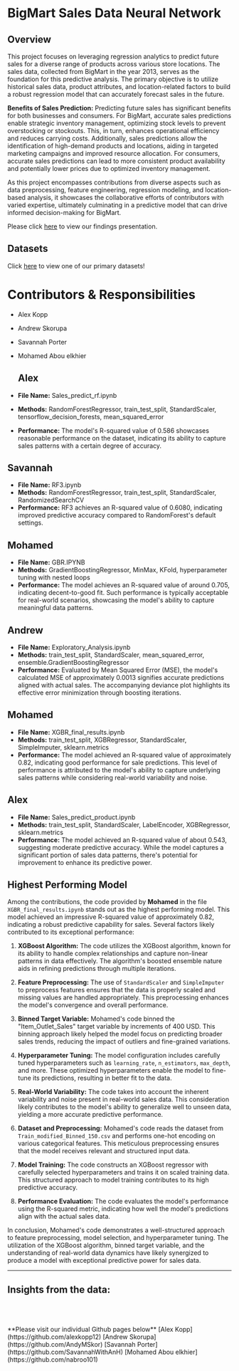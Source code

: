 # BigMart Sales Data Neural Network
  
## Overview

This project focuses on leveraging regression analytics to predict future sales for a diverse range of products across various store locations. The sales data, collected from BigMart in the year 2013, serves as the foundation for this predictive analysis. The primary objective is to utilize historical sales data, product attributes, and location-related factors to build a robust regression model that can accurately forecast sales in the future.

**Benefits of Sales Prediction:**
Predicting future sales has significant benefits for both businesses and consumers. For BigMart, accurate sales predictions enable strategic inventory management, optimizing stock levels to prevent overstocking or stockouts. This, in turn, enhances operational efficiency and reduces carrying costs. Additionally, sales predictions allow the identification of high-demand products and locations, aiding in targeted marketing campaigns and improved resource allocation. For consumers, accurate sales predictions can lead to more consistent product availability and potentially lower prices due to optimized inventory management.

As this project encompasses contributions from diverse aspects such as data preprocessing, feature engineering, regression modeling, and location-based analysis, it showcases the collaborative efforts of contributors with varied expertise, ultimately culminating in a predictive model that can drive informed decision-making for BigMart.

Please click [here](https://docs.google.com/presentation/d/1MLGNz3lZow-65TH0pca2mxmcsVfNuM0Paq-pxnvl1vI/edit#slide=id.g278fa82c89e_0_50) to view our findings presentation.  

## Datasets
Click [here](https://www.kaggle.com/code/hiralmshah/bigmart-sales-prediction/notebook) to view one of our primary datasets!  

# Contributors & Responsibilities
- Alex Kopp
- Andrew Skorupa
- Savannah Porter
- Mohamed Abou elkhier

  ## Alex

- **File Name:** Sales_predict_rf.ipynb
- **Methods:** RandomForestRegressor, train_test_split, StandardScaler, tensorflow_decision_forests, mean_squared_error
- **Performance:** The model's R-squared value of 0.586 showcases reasonable performance on the dataset, indicating its ability to capture sales patterns with a certain degree of accuracy.

## Savannah

- **File Name:** RF3.ipynb
- **Methods:** RandomForestRegressor, train_test_split, StandardScaler, RandomizedSearchCV
- **Performance:** RF3 achieves an R-squared value of 0.6080, indicating improved predictive accuracy compared to RandomForest's default settings.

## Mohamed

- **File Name:** GBR.IPYNB
- **Methods:** GradientBoostingRegressor, MinMax, KFold, hyperparameter tuning with nested loops
- **Performance:** The model achieves an R-squared value of around 0.705, indicating decent-to-good fit. Such performance is typically acceptable for real-world scenarios, showcasing the model's ability to capture meaningful data patterns.

## Andrew

- **File Name:** Exploratory_Analysis.ipynb
- **Methods:** train_test_split, StandardScaler, mean_squared_error, ensemble.GradientBoostingRegressor
- **Performance:** Evaluated by Mean Squared Error (MSE), the model's calculated MSE of approximately 0.0013 signifies accurate predictions aligned with actual sales. The accompanying deviance plot highlights its effective error minimization through boosting iterations.

 ## Mohamed

- **File Name:** XGBR_final_results.ipynb
- **Methods:** train_test_split, XGBRegressor, StandardScaler, SimpleImputer, sklearn.metrics
- **Performance:** The model achieved an R-squared value of approximately 0.82, indicating good performance for sale predictions. This level of performance is attributed to the model's ability to capture underlying sales patterns while considering real-world variability and noise.

## Alex

- **File Name:** Sales_predict_product.ipynb
- **Methods:** train_test_split, StandardScaler, LabelEncoder, XGBRegressor, sklearn.metrics
- **Performance:** The model achieved an R-squared value of about 0.543, suggesting moderate predictive accuracy. While the model captures a significant portion of sales data patterns, there's potential for improvement to enhance its predictive power.


## Highest Performing Model

Among the contributions, the code provided by **Mohamed** in the file `XGBR_final_results.ipynb` stands out as the highest performing model. This model achieved an impressive R-squared value of approximately 0.82, indicating a robust predictive capability for sales. Several factors likely contributed to its exceptional performance:

1. **XGBoost Algorithm:** The code utilizes the XGBoost algorithm, known for its ability to handle complex relationships and capture non-linear patterns in data effectively. The algorithm's boosted ensemble nature aids in refining predictions through multiple iterations.

2. **Feature Preprocessing:** The use of `StandardScaler` and `SimpleImputer` to preprocess features ensures that the data is properly scaled and missing values are handled appropriately. This preprocessing enhances the model's convergence and overall performance.

3. **Binned Target Variable:** Mohamed's code binned the "Item_Outlet_Sales" target variable by increments of 400 USD. This binning approach likely helped the model focus on predicting broader sales trends, reducing the impact of outliers and fine-grained variations.

4. **Hyperparameter Tuning:** The model configuration includes carefully tuned hyperparameters such as `learning_rate`, `n_estimators`, `max_depth`, and more. These optimized hyperparameters enable the model to fine-tune its predictions, resulting in better fit to the data.

5. **Real-World Variability:** The code takes into account the inherent variability and noise present in real-world sales data. This consideration likely contributes to the model's ability to generalize well to unseen data, yielding a more accurate predictive performance.

6. **Dataset and Preprocessing:** Mohamed's code reads the dataset from `Train_modified_Binned_150.csv` and performs one-hot encoding on various categorical features. This meticulous preprocessing ensures that the model receives relevant and structured input data.

7. **Model Training:** The code constructs an XGBoost regressor with carefully selected hyperparameters and trains it on scaled training data. This structured approach to model training contributes to its high predictive accuracy.

8. **Performance Evaluation:** The code evaluates the model's performance using the R-squared metric, indicating how well the model's predictions align with the actual sales data.

In conclusion, Mohamed's code demonstrates a well-structured approach to feature preprocessing, model selection, and hyperparameter tuning. The utilization of the XGBoost algorithm, binned target variable, and the understanding of real-world data dynamics have likely synergized to produce a model with exceptional predictive power for sales data.

---

## Insights from the data:







<br>
<br>
<br>
**Please visit our individual Github pages below**  
[Alex Kopp](https://github.com/alexkopp12)  
[Andrew Skorupa](https://github.com/AndyMSkor)  
[Savannah Porter](https://github.com/SavannahWithAnH)  
[Mohamed Abou elkhier](https://github.com/nabroo101)  
 
